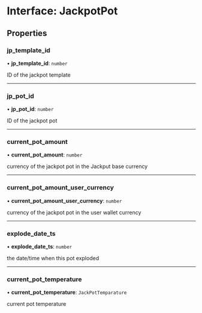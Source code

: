 # Interface: JackpotPot

## Properties

### jp\_template\_id

• **jp\_template\_id**: `number`

ID of the jackpot template

___

### jp\_pot\_id

• **jp\_pot\_id**: `number`

ID of the jackpot pot

___

### current\_pot\_amount

• **current\_pot\_amount**: `number`

currency of the jackpot pot in the Jackput base currency

___

### current\_pot\_amount\_user\_currency

• **current\_pot\_amount\_user\_currency**: `number`

currency of the jackpot pot in the user wallet currency

___

### explode\_date\_ts

• **explode\_date\_ts**: `number`

the date/time when this pot exploded

___

### current\_pot\_temperature

• **current\_pot\_temperature**: `JackPotTemparature`

current pot temperature
